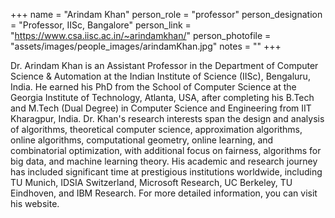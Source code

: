 +++
name = "Arindam Khan"
person_role = "professor"
person_designation = "Professor, IISc, Bangalore"
person_link = "https://www.csa.iisc.ac.in/~arindamkhan/"
person_photofile = "assets/images/people_images/arindamKhan.jpg"
notes = ""
+++

Dr. Arindam Khan is an Assistant Professor in the Department of Computer Science & Automation at the Indian Institute of
Science (IISc), Bengaluru, India. He earned his PhD from the School of Computer Science at the Georgia Institute of
Technology, Atlanta, USA, after completing his B.Tech and M.Tech (Dual Degree) in Computer Science and Engineering from
IIT Kharagpur, India. Dr. Khan's research interests span the design and analysis of algorithms, theoretical computer
science, approximation algorithms, online algorithms, computational geometry, online learning, and combinatorial
optimization, with additional focus on fairness, algorithms for big data, and machine learning theory. His academic and
research journey has included significant time at prestigious institutions worldwide, including TU Munich, IDSIA
Switzerland, Microsoft Research, UC Berkeley, TU Eindhoven, and IBM Research. For more detailed information, you can
visit his website.